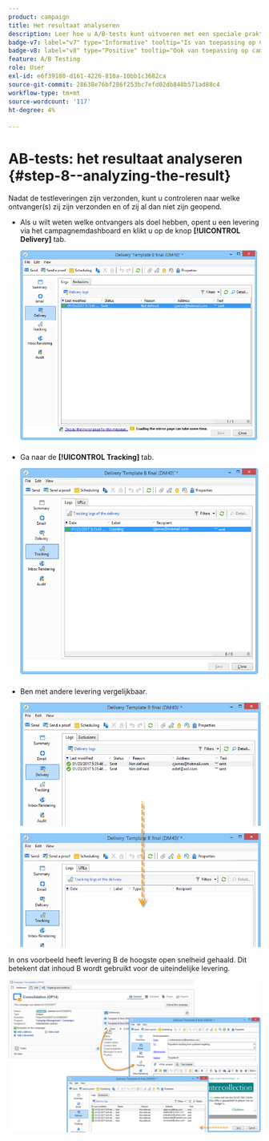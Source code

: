 ```yaml
---
product: campaign
title: Het resultaat analyseren
description: Leer hoe u A/B-tests kunt uitvoeren met een speciale praktijkcase
badge-v7: label="v7" type="Informative" tooltip="Is van toepassing op Campaign Classic v7"
badge-v8: label="v8" type="Positive" tooltip="Ook van toepassing op campagne v8"
feature: A/B Testing
role: User
exl-id: e6f39180-d161-4226-810a-10bb1c3682ca
source-git-commit: 28638e76bf286f253bc7efd02db848b571ad88c4
workflow-type: tm+mt
source-wordcount: '117'
ht-degree: 4%

---
```


# AB-tests: het resultaat analyseren {#step-8--analyzing-the-result}

Nadat de testleveringen zijn verzonden, kunt u controleren naar welke ontvanger(s) zij zijn verzonden en of zij al dan niet zijn geopend.

* Als u wilt weten welke ontvangers als doel hebben, opent u een levering via het campagnemdashboard en klikt u op de knop **[!UICONTROL Delivery]** tab.

  ![](assets/use_case_abtesting_analysis_001.png)

* Ga naar de **[!UICONTROL Tracking]** tab.

  ![](assets/use_case_abtesting_analysis_002.png)

* Ben met andere levering vergelijkbaar.

  ![](assets/use_case_abtesting_analysis_003.png)

In ons voorbeeld heeft levering B de hoogste open snelheid gehaald. Dit betekent dat inhoud B wordt gebruikt voor de uiteindelijke levering.

![](assets/use_case_abtesting_analysis_004.png)
